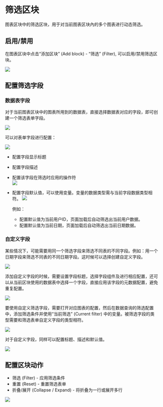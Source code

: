# 筛选区块

图表区块中的筛选区块，用于对当前图表区块內的多个图表进行动态筛选。

## 启用/禁用

在图表区块中点击“添加区块” (Add block) - “筛选” (Filter), 可以启用/禁用筛选区块。

![](https://static-docs.nocobase.com/d0e6b116952fa6b719acb0f858b432c3.png)

## 配置筛选字段

### 数据表字段

对于当前图表区块中的图表所用到的数据表，直接选择数据表对应的字段，即可创建一个筛选表单字段。

![](https://static-docs.nocobase.com/e2ef150e9beb8c78004d9049a7536219.png)

可以对表单字段进行配置：

![](https://static-docs.nocobase.com/215f0b996e69bf2d5b99746e6d521c3d.png)

- 配置字段显示标题
- 配置字段描述
- 配置该字段在筛选时应用的操作符  
  ![](https://static-docs.nocobase.com/d6a593a330d27da4ea78124dfdb8450d.png)

- 配置字段默认值，可以使用变量。变量的数据类型需与当前字段数据类型相符。
  ![](https://static-docs.nocobase.com/37dee4008f3283db24d491fb8f0404fa.png)

  例如：

  - 配置默认值为当前用户ID，页面加载后自动筛选出当前用户数据。
  - 配置默认值为当前日期，页面加载后自动筛选出当前日期数据。

### 自定义字段

某些情况下，可能需要用同一个筛选字段来筛选不同表的不同字段。例如：用一个日期字段来筛选不同表的不同日期字段。这时候可以选择创建自定义字段。

![](https://static-docs.nocobase.com/87544594246453d175ef265030c0801a.png)

添加自定义字段的时候，需要设置字段标题，选择字段组件及进行相应配置，还可以从当前区块使用的数据表中选择一个字段，直接应用该字段的元数据配置，避免重复配置。

![](https://static-docs.nocobase.com/ef09136d674d4b7356e819350bcac804.png)

要使用自定义筛选字段，需要打开对应图表的配置，然后在数据查询的筛选配置中，添加筛选条件并使用“当前筛选” (Current filter) 中的变量。被筛选字段的类型需要和筛选表单自定义字段的类型相符。

![](https://static-docs.nocobase.com/f9f2487c4da4b2024af1556743beab6c.png)

对于自定义字段，同样可以配置标题、描述和默认值。

![](https://static-docs.nocobase.com/4a8feb12404f5cc5e74d589263307e5a.png)

## 配置区块动作

- 筛选 (Filter) - 应用筛选条件
- 重置 (Reset) - 重置筛选表单
- 折叠/展开 (Collapse / Expand) - 将折叠为一行或展开多行

![](https://static-docs.nocobase.com/8619ac90fa045b3a9c6d6610f7be1a81.png)